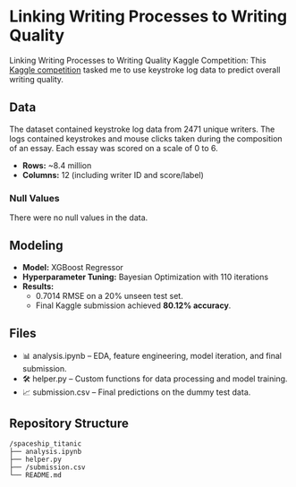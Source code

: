 # Linking Writing Processes to Writing Quality
Linking Writing Processes to Writing Quality Kaggle Competition: 
This [Kaggle competition](https://www.kaggle.com/competitions/linking-writing-processes-to-writing-quality) tasked me to use keystroke log data to predict overall writing quality.

## Data
The dataset contained keystroke log data from 2471 unique writers. The logs contained keystrokes and mouse clicks taken during the composition of an essay. Each essay was scored on a scale of 0 to 6.
- **Rows:** ~8.4 million 
- **Columns:** 12 (including writer ID and score/label)  

### Null Values
There were no null values in the data.

## Modeling
- **Model:** XGBoost Regressor  
- **Hyperparameter Tuning:** Bayesian Optimization with 110 iterations  
- **Results:**
    - 0.7014 RMSE on a 20% unseen test set.
    - Final Kaggle submission achieved **80.12% accuracy**.

## Files
- 📊 analysis.ipynb – EDA, feature engineering, model iteration, and final submission.
- 🛠️ helper.py – Custom functions for data processing and model training.
- 📈 submission.csv – Final predictions on the dummy test data.

## Repository Structure
```
/spaceship_titanic
├── analysis.ipynb
├── helper.py
├── /submission.csv
└── README.md
```
